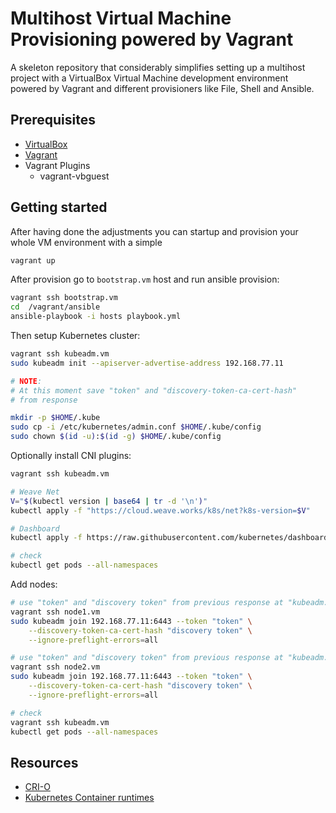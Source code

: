 # Multihost Virtual Machine Provisioning powered by Vagrant

A skeleton repository that considerably simplifies setting up a
multihost project with a VirtualBox Virtual Machine development
environment powered by Vagrant and different provisioners like File,
Shell and Ansible.

## Prerequisites

- [VirtualBox](https://virtualbox.org/)
- [Vagrant](https://vagrantup.com/)
- Vagrant Plugins
  - vagrant-vbguest


## Getting started

After having done the adjustments you can startup and provision your
whole VM environment with a simple

```bash
vagrant up
```

After provision go to `bootstrap.vm` host and run ansible provision:

```bash
vagrant ssh bootstrap.vm
cd  /vagrant/ansible
ansible-playbook -i hosts playbook.yml
```

Then setup Kubernetes cluster:

```bash
vagrant ssh kubeadm.vm
sudo kubeadm init --apiserver-advertise-address 192.168.77.11

# NOTE:
# At this moment save "token" and "discovery-token-ca-cert-hash"
# from response

mkdir -p $HOME/.kube
sudo cp -i /etc/kubernetes/admin.conf $HOME/.kube/config
sudo chown $(id -u):$(id -g) $HOME/.kube/config
```

Optionally install CNI plugins:

```bash
vagrant ssh kubeadm.vm

# Weave Net
V="$(kubectl version | base64 | tr -d '\n')"
kubectl apply -f "https://cloud.weave.works/k8s/net?k8s-version=$V"

# Dashboard
kubectl apply -f https://raw.githubusercontent.com/kubernetes/dashboard/v1.10.1/src/deploy/recommended/kubernetes-dashboard.yaml

# check
kubectl get pods --all-namespaces
```

Add nodes:
```bash
# use "token" and "discovery token" from previous response at "kubeadm.vm" node
vagrant ssh node1.vm
sudo kubeadm join 192.168.77.11:6443 --token "token" \
    --discovery-token-ca-cert-hash "discovery token" \
    --ignore-preflight-errors=all
```

```bash
# use "token" and "discovery token" from previous response at "kubeadm.vm" node
vagrant ssh node2.vm
sudo kubeadm join 192.168.77.11:6443 --token "token" \
    --discovery-token-ca-cert-hash "discovery token" \
    --ignore-preflight-errors=all
```

```bash
# check
vagrant ssh kubeadm.vm
kubectl get pods --all-namespaces
```

## Resources

- [CRI-O](https://cri-o.io/)
- [Kubernetes Container runtimes](https://kubernetes.io/docs/setup/production-environment/container-runtimes/)
